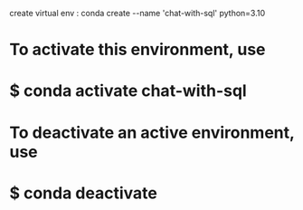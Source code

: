 create virtual env : conda create --name 'chat-with-sql' python=3.10

# To activate this environment, use

#

# $ conda activate chat-with-sql

#

# To deactivate an active environment, use

#

# $ conda deactivate
